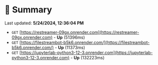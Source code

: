 # 📖 Summary
Last updated: **5/24/2024, 12:36:04 PM**

- `GET` [https://restreamer-09gx.onrender.com](https://restreamer-09gx.onrender.com) - **Up** (51396ms)
- `GET` [https://filestreambot-b5k6.onrender.com/](https://filestreambot-b5k6.onrender.com/) - **Up** (11373ms)
- `GET` [https://jupyterlab-python3-12-3.onrender.com](https://jupyterlab-python3-12-3.onrender.com) - **Up** (132223ms)
